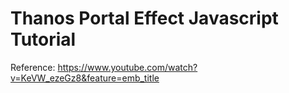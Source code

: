 # Thanos Portal Effect Javascript Tutorial

Reference:
https://www.youtube.com/watch?v=KeVW_ezeGz8&feature=emb_title